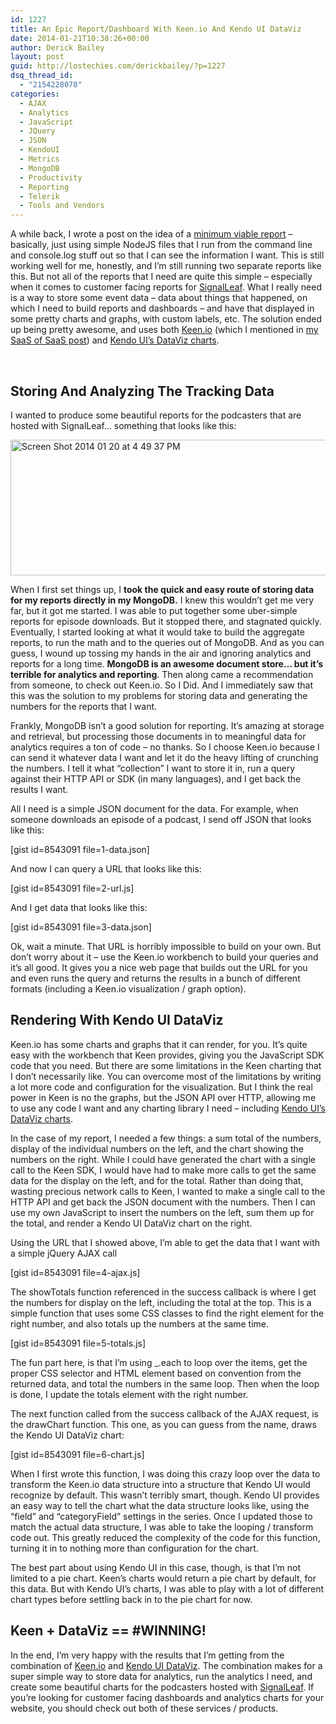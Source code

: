 ```yaml
---
id: 1227
title: An Epic Report/Dashboard With Keen.io And Kendo UI DataViz
date: 2014-01-21T10:38:26+00:00
author: Derick Bailey
layout: post
guid: http://lostechies.com/derickbailey/?p=1227
dsq_thread_id:
  - "2154228078"
categories:
  - AJAX
  - Analytics
  - JavaScript
  - JQuery
  - JSON
  - KendoUI
  - Metrics
  - MongoDB
  - Productivity
  - Reporting
  - Telerik
  - Tools and Vendors
---
```

A while back, I wrote a post on the idea of a [minimum viable report](http://lostechies.com/derickbailey/2013/10/18/minimum-viable-reports-a-nodejs-script-and-console-log/) &#8211; basically, just using simple NodeJS files that I run from the command line and console.log stuff out so that I can see the information I want. This is still working well for me, honestly, and I&#8217;m still running two separate reports like this. But not all of the reports that I need are quite this simple &#8211; especially when it comes to customer facing reports for [SignalLeaf](http://signalleaf.com). What I really need is a way to store some event data &#8211; data about things that happened, on which I need to build reports and dashboards &#8211; and have that displayed in some pretty charts and graphs, with custom labels, etc. The solution ended up being pretty awesome, and uses both [Keen.io](http://keen.io) (which I mentioned in [my SaaS of SaaS post](http://lostechies.com/derickbailey/2014/01/14/stitching-together-a-saas-of-saas-and-never-owning-a-single-server/)) and [Kendo UI&#8217;s DataViz charts](http://demos.kendoui.com/dataviz/overview/index.html). 

 

## Storing And Analyzing The Tracking Data

I wanted to produce some beautiful reports for the podcasters that are hosted with SignalLeaf&#8230; something that looks like this:

<img src="http://lostechies.com/derickbailey/files/2014/01/Screen-Shot-2014-01-20-at-4.49.37-PM.png" alt="Screen Shot 2014 01 20 at 4 49 37 PM" width="600" height="217" border="0" />

When I first set things up, I **took the quick and easy route of storing data for my reports directly in my MongoDB.** I knew this wouldn&#8217;t get me very far, but it got me started. I was able to put together some uber-simple reports for episode downloads. But it stopped there, and stagnated quickly. Eventually, I started looking at what it would take to build the aggregate reports, to run the math and to the queries out of MongoDB. And as you can guess, I wound up tossing my hands in the air and ignoring analytics and reports for a long time. **MongoDB is an awesome document store&#8230; but it&#8217;s terrible for analytics and reporting**. Then along came a recommendation from someone, to check out Keen.io. So I Did. And I immediately saw that this was the solution to my problems for storing data and generating the numbers for the reports that I want. 

Frankly, MongoDB isn&#8217;t a good solution for reporting. It&#8217;s amazing at storage and retrieval, but processing those documents in to meaningful data for analytics requires a ton of code &#8211; no thanks. So I choose Keen.io because I can send it whatever data I want and let it do the heavy lifting of crunching the numbers. I tell it what &#8220;collection&#8221; I want to store it in, run a query against their HTTP API or SDK (in many languages), and I get back the results I want.

All I need is a simple JSON document for the data. For example, when someone downloads an episode of a podcast, I send off JSON that looks like this:

[gist id=8543091 file=1-data.json]

And now I can query a URL that looks like this:

[gist id=8543091 file=2-url.js]

And I get data that looks like this:

[gist id=8543091 file=3-data.json]

Ok, wait a minute. That URL is horribly impossible to build on your own. But don&#8217;t worry about it &#8211; use the Keen.io workbench to build your queries and it&#8217;s all good. It gives you a nice web page that builds out the URL for you and even runs the query and returns the results in a bunch of different formats (including a Keen.io visualization / graph option).

## Rendering With Kendo UI DataViz 

Keen.io has some charts and graphs that it can render, for you. It&#8217;s quite easy with the workbench that Keen provides, giving you the JavaScript SDK code that you need. But there are some limitations in the Keen charting that I don&#8217;t necessarily like. You can overcome most of the limitations by writing a lot more code and configuration for the visualization. But I think the real power in Keen is no the graphs, but the JSON API over HTTP, allowing me to use any code I want and any charting library I need &#8211; including [Kendo UI&#8217;s DataViz charts](http://demos.kendoui.com/dataviz/overview/index.html). 

In the case of my report, I needed a few things: a sum total of the numbers, display of the individual numbers on the left, and the chart showing the numbers on the right. While I could have generated the chart with a single call to the Keen SDK, I would have had to make more calls to get the same data for the display on the left, and for the total. Rather than doing that, wasting precious network calls to Keen, I wanted to make a single call to the HTTP API and get back the JSON document with the numbers. Then I can use my own JavaScript to insert the numbers on the left, sum them up for the total, and render a Kendo UI DataViz chart on the right.

Using the URL that I showed above, I&#8217;m able to get the data that I want with a simple jQuery AJAX call

[gist id=8543091 file=4-ajax.js]

The showTotals function referenced in the success callback is where I get the numbers for display on the left, including the total at the top. This is a simple function that uses some CSS classes to find the right element for the right number, and also totals up the numbers at the same time.

[gist id=8543091 file=5-totals.js]

The fun part here, is that I&#8217;m using _.each to loop over the items, get the proper CSS selector and HTML element based on convention from the returned data, and total the numbers in the same loop. Then when the loop is done, I update the totals element with the right number.

The next function called from the success callback of the AJAX request, is the drawChart function. This one, as you can guess from the name, draws the Kendo UI DataViz chart:

[gist id=8543091 file=6-chart.js]

When I first wrote this function, I was doing this crazy loop over the data to transform the Keen.io data structure into a structure that Kendo UI would recognize by default. This wasn&#8217;t terribly smart, though. Kendo UI provides an easy way to tell the chart what the data structure looks like, using the &#8220;field&#8221; and &#8220;categoryField&#8221; settings in the series. Once I updated those to match the actual data structure, I was able to take the looping / transform code out. This greatly reduced the complexity of the code for this function, turning it in to nothing more than configuration for the chart. 

The best part about using Kendo UI in this case, though, is that I&#8217;m not limited to a pie chart. Keen&#8217;s charts would return a pie chart by default, for this data. But with Kendo UI&#8217;s charts, I was able to play with a lot of different chart types before settling back in to the pie chart for now.

## Keen + DataViz == #WINNING!

In the end, I&#8217;m very happy with the results that I&#8217;m getting from the combination of [Keen.io](http://keen.io) and [Kendo UI DataViz](http://demos.kendoui.com/dataviz/overview/index.html). The combination makes for a super simple way to store data for analytics, run the analytics I need, and create some beautiful charts for the podcasters hosted with [SignalLeaf](http://signalleaf.com). If you&#8217;re looking for customer facing dashboards and analytics charts for your website, you should check out both of these services / products. 